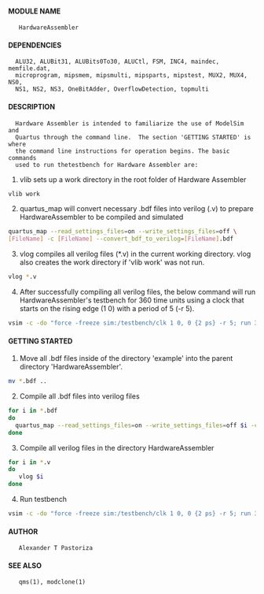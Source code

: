 #### MODULE NAME
       HardwareAssembler

#### DEPENDENCIES
      ALU32, ALUBit31, ALUBits0To30, ALUCtl, FSM, INC4, maindec, memfile.dat,
      microprogram, mipsmem, mipsmulti, mipsparts, mipstest, MUX2, MUX4, NS0,
      NS1, NS2, NS3, OneBitAdder, OverflowDetection, topmulti

#### DESCRIPTION
      Hardware Assembler is intended to familiarize the use of ModelSim and
      Quartus through the command line.  The section 'GETTING STARTED' is where
      the command line instructions for operation begins. The basic commands
      used to run thetestbench for Hardware Assembler are:

1. vlib sets up a work directory in the root folder of Hardware Assembler
```sh
vlib work
```
2. quartus_map will convert necessary .bdf files into verilog (.v) to prepare
HardwareAssembler to be compiled and simulated
```sh
quartus_map --read_settings_files=on --write_settings_files=off \
[FileName] -c [FileName] --convert_bdf_to_verilog=[FileName].bdf
```
3. vlog compiles all verilog files (*.v) in the current working directory.  vlog
also creates the work directory if 'vlib work' was not run.
```sh
vlog *.v
```
4. After successfully compiling all verilog files, the below command will run
HardwareAssembler's testbench for 360 time units using a clock that starts on
the rising edge (1 0) with a period of 5 (-r 5).
```sh
vsim -c -do "force -freeze sim:/testbench/clk 1 0, 0 {2 ps} -r 5; run 360; quit" testbench
```

#### GETTING STARTED
1. Move all .bdf files inside of the directory 'example' into the parent directory
'HardwareAssembler'.
```sh
mv *.bdf ..
```
2. Compile all .bdf files into verilog files
```sh
for i in *.bdf
do
  quartus_map --read_settings_files=on --write_settings_files=off $i -c $i --convert_bdf_to_verilog=$i.bdf
done
```
3. Compile all verilog files in the directory HardwareAssembler
```sh
for i in *.v
do
   vlog $i
done
```
4. Run testbench
```sh
vsim -c -do "force -freeze sim:/testbench/clk 1 0, 0 {2 ps} -r 5; run 360; quit" testbench
```

#### AUTHOR
       Alexander T Pastoriza

#### SEE ALSO
       qms(1), modclone(1)

